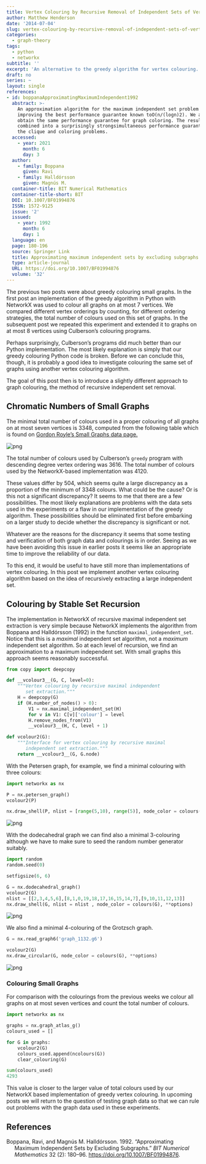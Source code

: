 ```yaml
---
title: Vertex Colouring by Recursive Removal of Independent Sets of Vertices
author: Matthew Henderson
date: '2014-07-04'
slug: vertex-colouring-by-recursive-removal-of-independent-sets-of-vertices
categories:
  - graph-theory
tags:
  - python
  - networkx
subtitle: ''
excerpt: 'An alternative to the greedy algorithm for vertex colouring.'
draft: no
series: ~
layout: single
references:
- id: boppanaApproximatingMaximumIndependent1992
  abstract: >-
    An approximation algorithm for the maximum independent set problem is given,
    improving the best performance guarantee known toO(n/(logn)2). We also
    obtain the same performance guarantee for graph coloring. The results can be
    combined into a surprisingly strongsimultaneous performance guarantee for
    the clique and coloring problems.
  accessed:
    - year: 2021
      month: 6
      day: 3
  author:
    - family: Boppana
      given: Ravi
    - family: Halldórsson
      given: Magnús M.
  container-title: BIT Numerical Mathematics
  container-title-short: BIT
  DOI: 10.1007/BF01994876
  ISSN: 1572-9125
  issue: '2'
  issued:
    - year: 1992
      month: 6
      day: 1
  language: en
  page: 180-196
  source: Springer Link
  title: Approximating maximum independent sets by excluding subgraphs
  type: article-journal
  URL: https://doi.org/10.1007/BF01994876
  volume: '32'
---
```


The previous two posts were about greedy colouring small graphs. In the
first post an implementation of the greedy algorithm in Python with NetworkX
was used to colour all graphs on at most 7 vertices. We compared different
vertex orderings by counting, for different ordering strategies, the total
number of colours used on this set of graphs. In the subsequent post we
repeated this experiment and extended it to graphs on at most 8 vertices
using Culberson’s colouring programs.

Perhaps surprisingly, Culberson’s programs did much better than our Python
implementation. The most likely explanation is simply that our greedy colouring
Python code is broken. Before we can conclude this, though, it is probably a
good idea to investigate colouring the same set of graphs using another vertex
colouring algorithm.

The goal of this post then is to introduce a slightly different approach
to graph colouring, the method of recursive
independent set removal.

## Chromatic Numbers of Small Graphs

The minimal total number of colours used in a proper colouring of all graphs
on at most seven vertices is 3348, computed from the following table which is
found on
[Gordon Royle’s Small Graphs data page.](http://staffhome.ecm.uwa.edu.au/~00013890/remote/graphs/)

![png](img/table.png)

The total number of colours used by Culberson’s `greedy` program with
descending degree vertex ordering was 3616. The total number of colours used
by the NetworkX-based implementation was 4120.

These values differ by 504, which seems quite a large discrepancy as a
proportion of the minimum of 3348 colours. What could be the cause? Or is
this not a significant discrepancy? It seems to me that there are
a few possibilities. The most likely explanations are problems with the
data sets used in the experiments or a flaw in our implementation of
the greedy algorithm. These possibilities should be eliminated first before
embarking on a larger study to decide whether the discrepancy is significant
or not.

Whatever are the reasons for the discrepancy it seems that some testing and
verification of both graph data and colourings is in order. Seeing as we have
been avoiding this issue in earlier posts it seems like an appropriate time
to improve the reliability of our data.

To this end, it would be useful to have still more than implementations of
vertex colouring. In this post we implement another vertex colouring algorithm
based on the idea of recursively extracting a large independent set.

## Colouring by Stable Set Recursion

The implementation in NetworkX of recursive maximal independent set extraction
is very simple because NetworkX implements the algorithm from
Boppana and Halldórsson (1992)
in the function `maximal_independent_set`. Notice that
this is a *maximal* independent set algorithm, not a *maximum* independent set
algorithm. So at each level of recursion, we find an approximation to a
maximum independent set. With small graphs this approach seems reasonably
successful.

``` python
from copy import deepcopy

def __vcolour3__(G, C, level=0):
    """Vertex colouring by recursive maximal independent
       set extraction."""
    H = deepcopy(G)
    if (H.number_of_nodes() > 0):
        V1 = nx.maximal_independent_set(H)
        for v in V1: C[v]['colour'] = level
        H.remove_nodes_from(V1)
        __vcolour3__(H, C, level + 1)

def vcolour2(G):
    """Interface for vertex colouring by recursive maximal
       independent set extraction."""
    return __vcolour3__(G, G.node)
```

With the Petersen graph, for example, we find a minimal colouring with three
colours:

``` python
import networkx as nx

P = nx.petersen_graph()
vcolour2(P)

nx.draw_shell(P, nlist = [range(5,10), range(5)], node_color = colours(P), **options)
```

![png](img/recursive-colouring_9_1.png)

With the dodecahedral graph we can find also a minimal 3-colouring although we
have to make sure to seed the random number generator suitably.

``` python
import random
random.seed(0)

setfigsize(6, 6)

G = nx.dodecahedral_graph()
vcolour2(G)
nlist = [[2,3,4,5,6],[8,1,0,19,18,17,16,15,14,7],[9,10,11,12,13]]
nx.draw_shell(G, nlist = nlist , node_color = colours(G), **options)
```

![png](img/recursive-colouring_11_0.png)

We also find a minimal 4-colouring of the Grotzsch graph.

``` python
G = nx.read_graph6('graph_1132.g6')

vcolour2(G)
nx.draw_circular(G, node_color = colours(G), **options)
```

![png](img/recursive-colouring_13_0.png)

### Colouring Small Graphs

For comparison with the colourings from the previous weeks we colour all graphs
on at most seven vertices and count the total number of colours.

``` python
import networkx as nx

graphs = nx.graph_atlas_g()
colours_used = []

for G in graphs:
    vcolour2(G)
    colours_used.append(ncolours(G))
    clear_colouring(G)

sum(colours_used)
4293
```

This value is closer to the larger value of total colours used by our NetworkX
based implementation of greedy vertex colouring. In upcoming posts we will
return to the question of testing graph data so that we can rule out problems
with the graph data used in these experiments.

## References

<div id="refs" class="references csl-bib-body hanging-indent">

<div id="ref-boppanaApproximatingMaximumIndependent1992" class="csl-entry">

Boppana, Ravi, and Magnús M. Halldórsson. 1992. “Approximating Maximum Independent Sets by Excluding Subgraphs.” *BIT Numerical Mathematics* 32 (2): 180–96. <https://doi.org/10.1007/BF01994876>.

</div>

</div>
